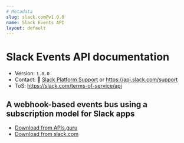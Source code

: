 ```yaml
---
# Metadata
slug: slack.com@v1.0.0
name: Slack Events API
layout: default
---
```

# Slack Events API documentation

* Version: `1.0.0`
* Contact: 📧 [Slack Platform Support](mailto:developers@slack.com) or https://api.slack.com/support
* ToS: https://slack.com/terms-of-service/api

## A webhook-based events bus using a subscription model for Slack apps

* [Download from APIs.guru](https://raw.githubusercontent.com/APIs-guru/asyncapi-directory/master/docs/APIs/slack.com%40v1.0.0.yaml)
* [Download from slack.com](https://raw.githubusercontent.com/slackapi/slack-api-specs/master/events-api/slack_events_api_async_v1.json)

<script type="application/ld+json">
{
  "@context": "http://schema.org/",
  "@type": "WebAPI",
  "description": "A webhook-based events bus using a subscription model for Slack apps",
  "documentation": "https://api.slack.com/events-api",
  "termsOfService": "https://slack.com/terms-of-service/api",
  "name": "Slack Events API"
}
</script>
